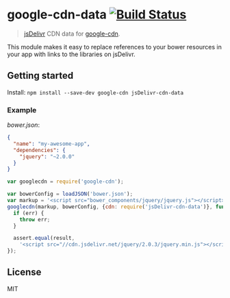 # google-cdn-data [![Build Status](https://travis-ci.org/shahata/jsdelivr-cdn-data.png)](https://travis-ci.org/shahata/jsdelivr-cdn-data)

> [jsDelivr](http://www.jsdelivr.com/) CDN data for [google-cdn](https://github.com/passy/google-cdn).

This module makes it easy to replace references to your bower resources in your
app with links to the libraries on jsDelivr.

## Getting started

Install: `npm install --save-dev google-cdn jsDelivr-cdn-data`

### Example

*bower.json*:

```json
{
  "name": "my-awesome-app",
  "dependencies": {
    "jquery": "~2.0.0"
  }
}
```

```javascript
var googlecdn = require('google-cdn');

var bowerConfig = loadJSON('bower.json');
var markup = '<script src="bower_components/jquery/jquery.js"></script>';
googlecdn(markup, bowerConfig, {cdn: require('jsDelivr-cdn-data')}, function (err, result) {
  if (err) {
    throw err;
  }

  assert.equal(result,
    '<script src="//cdn.jsdelivr.net/jquery/2.0.3/jquery.min.js"></script>');
});
```

## License

MIT
